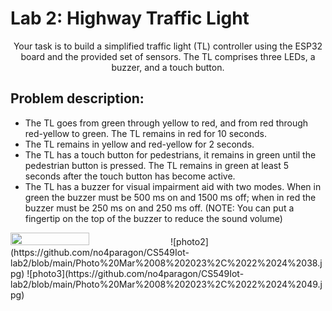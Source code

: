 # Lab 2: **Highway Traffic Light**

<p align="center">Your task is to build a simplified traffic light (TL) controller using the ESP32 board and the provided set of sensors.
  The TL comprises three LEDs, a buzzer, and a touch button.</p>

<h2>Problem description:</h2>

- The TL goes from green through yellow to red, and from red through red-yellow to green. The TL remains in red for 10 seconds.
- The TL remains in yellow and red-yellow for 2 seconds.
- The TL has a touch button for pedestrians, it remains in green until the pedestrian button is pressed. The TL remains in green at least 5 seconds after the touch button has become active.
- The TL has a buzzer for visual impairment aid with two modes. When in green the buzzer must be 500 ms on and 1500 ms off; when in red the buzzer must be 250 ms on and 250 ms off. (NOTE: You can put a fingertip on the top of the buzzer to reduce the sound volume)



<img src="[https://github.com/no4paragon/CS549Iot-lab2/blob/main/Photo%20Mar%2008%202023%2C%2022%2024%2036.jpg]" width="50%" height="50%">
![photo2](https://github.com/no4paragon/CS549Iot-lab2/blob/main/Photo%20Mar%2008%202023%2C%2022%2024%2038.jpg)
![photo3](https://github.com/no4paragon/CS549Iot-lab2/blob/main/Photo%20Mar%2008%202023%2C%2022%2024%2049.jpg)
